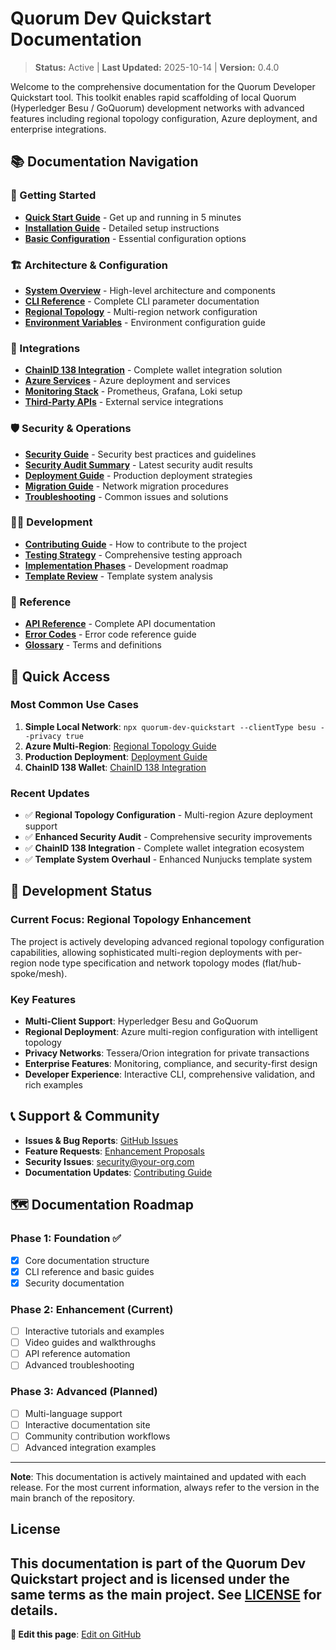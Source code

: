 # Quorum Dev Quickstart Documentation

> **Status:** Active | **Last Updated:** 2025-10-14 | **Version:** 0.4.0

Welcome to the comprehensive documentation for the Quorum Developer Quickstart tool. This toolkit enables rapid scaffolding of local Quorum (Hyperledger Besu / GoQuorum) development networks with advanced features including regional topology configuration, Azure deployment, and enterprise integrations.

## 📚 Documentation Navigation

### 🚀 Getting Started
- **[Quick Start Guide](getting-started/quick-start.md)** - Get up and running in 5 minutes
- **[Installation Guide](getting-started/installation.md)** - Detailed setup instructions
- **[Basic Configuration](getting-started/basic-configuration.md)** - Essential configuration options

### 🏗️ Architecture & Configuration
- **[System Overview](architecture/system-overview.md)** - High-level architecture and components
- **[CLI Reference](configuration/cli-reference.md)** - Complete CLI parameter documentation
- **[Regional Topology](configuration/regional-topology.md)** - Multi-region network configuration
- **[Environment Variables](configuration/environment-variables.md)** - Environment configuration guide

### 🔌 Integrations
- **[ChainID 138 Integration](integrations/chainid-138/)** - Complete wallet integration solution
- **[Azure Services](integrations/azure-services/)** - Azure deployment and services
- **[Monitoring Stack](integrations/monitoring-stack/)** - Prometheus, Grafana, Loki setup
- **[Third-Party APIs](integrations/third-party-apis/)** - External service integrations

### 🛡️ Security & Operations
- **[Security Guide](security/security-guide.md)** - Security best practices and guidelines
- **[Security Audit Summary](security/audit-summary.md)** - Latest security audit results
- **[Deployment Guide](operations/deployment-guide.md)** - Production deployment strategies
- **[Migration Guide](operations/migration-guide.md)** - Network migration procedures
- **[Troubleshooting](operations/troubleshooting.md)** - Common issues and solutions

### 👩‍💻 Development
- **[Contributing Guide](development/contributing.md)** - How to contribute to the project
- **[Testing Strategy](development/testing-strategy.md)** - Comprehensive testing approach
- **[Implementation Phases](development/implementation-phases/)** - Development roadmap
- **[Template Review](development/template-review.md)** - Template system analysis

### 📖 Reference
- **[API Reference](reference/api-reference.md)** - Complete API documentation
- **[Error Codes](reference/error-codes.md)** - Error code reference guide
- **[Glossary](reference/glossary.md)** - Terms and definitions

## 🎯 Quick Access

### Most Common Use Cases
1. **Simple Local Network**: `npx quorum-dev-quickstart --clientType besu --privacy true`
2. **Azure Multi-Region**: [Regional Topology Guide](configuration/regional-topology.md)
3. **Production Deployment**: [Deployment Guide](operations/deployment-guide.md)
4. **ChainID 138 Wallet**: [ChainID 138 Integration](integrations/chainid-138/)

### Recent Updates
- ✅ **Regional Topology Configuration** - Multi-region Azure deployment support
- ✅ **Enhanced Security Audit** - Comprehensive security improvements
- ✅ **ChainID 138 Integration** - Complete wallet integration ecosystem
- ✅ **Template System Overhaul** - Enhanced Nunjucks template system

## 🔧 Development Status

### Current Focus: Regional Topology Enhancement
The project is actively developing advanced regional topology configuration capabilities, allowing sophisticated multi-region deployments with per-region node type specification and network topology modes (flat/hub-spoke/mesh).

### Key Features
- **Multi-Client Support**: Hyperledger Besu and GoQuorum
- **Regional Deployment**: Azure multi-region configuration with intelligent topology
- **Privacy Networks**: Tessera/Orion integration for private transactions
- **Enterprise Features**: Monitoring, compliance, and security-first design
- **Developer Experience**: Interactive CLI, comprehensive validation, and rich examples

## 📞 Support & Community

- **Issues & Bug Reports**: [GitHub Issues](https://github.com/Defi-Oracle-Tooling/Revamp-of-QDQ/issues)
- **Feature Requests**: [Enhancement Proposals](https://github.com/Defi-Oracle-Tooling/Revamp-of-QDQ/discussions)
- **Security Issues**: security@your-org.com
- **Documentation Updates**: [Contributing Guide](development/contributing.md)

## 🗺️ Documentation Roadmap

### Phase 1: Foundation ✅
- [x] Core documentation structure
- [x] CLI reference and basic guides
- [x] Security documentation

### Phase 2: Enhancement (Current)
- [ ] Interactive tutorials and examples
- [ ] Video guides and walkthroughs
- [ ] API reference automation
- [ ] Advanced troubleshooting

### Phase 3: Advanced (Planned)
- [ ] Multi-language support
- [ ] Interactive documentation site
- [ ] Community contribution workflows
- [ ] Advanced integration examples

---

**Note**: This documentation is actively maintained and updated with each release. For the most current information, always refer to the version in the main branch of the repository.

## License

This documentation is part of the Quorum Dev Quickstart project and is licensed under the same terms as the main project. See [LICENSE](../LICENSE) for details.
---

**📝 Edit this page**: [Edit on GitHub](https://github.com/Defi-Oracle-Tooling/Revamp-of-QDQ/edit/feat/regional-topology-config/docs/README.md)
